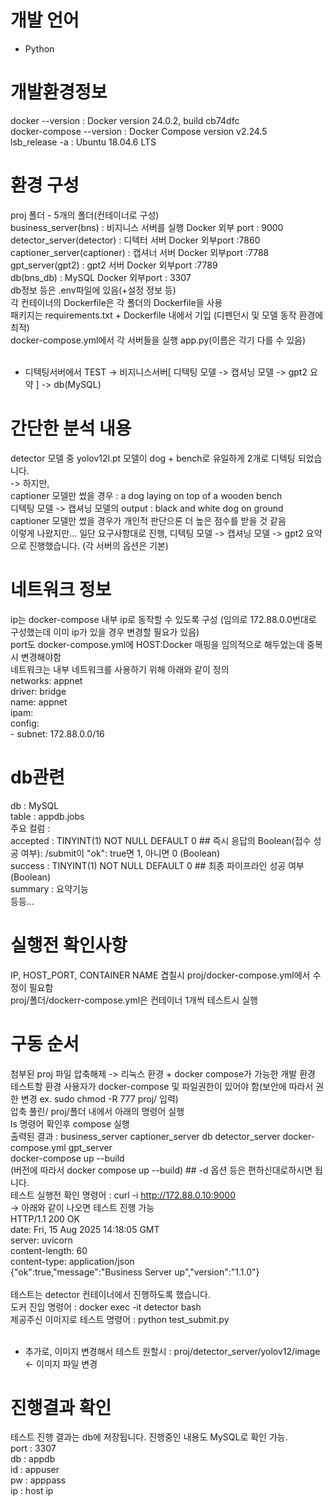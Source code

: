 # 개발 언어 
+ Python

# 개발환경정보
docker --version : Docker version 24.0.2, build cb74dfc <br/>
docker-compose --version : Docker Compose version v2.24.5 <br/>
lsb_release -a : Ubuntu 18.04.6 LTS<br/>

# 환경 구성
proj 폴더 - 5개의 폴더(컨테이너로 구성) <br/>
business_server(bns) : 비지니스 서버를 실행 Docker 외부 port : 9000 <br/>
detector_server(detector) : 디텍터 서버 Docker 외부port :7860 <br/>
captioner_server(captioner) : 캡셔너 서버 Docker 외부port :7788 <br/>
gpt_server(gpt2) : gpt2 서버 Docker 외부port :7789 <br/>
db(bns_db) : MySQL Docker 외부port :  3307 <br/>
db정보 등은 .env파일에 있음(+설정 정보 등) <br/>
각 컨테이너의 Dockerfile은 각 폴더의 Dockerfile을 사용 <br/>
패키지는 requirements.txt + Dockerfile 내에서 기입 (디펜던시 및 모델 동작 환경에 최적) <br/>
docker-compose.yml에서 각 서버들을 실행 app.py(이름은 각기 다를 수 있음) <br/>
 <br/>
+ 디텍팅서버에서 TEST -> 비지니스서버[ 디텍팅 모델 -> 캡셔닝 모델 -> gpt2 요약 ] -> db(MySQL)

# 간단한 분석 내용
detector 모델 중 yolov12l.pt 모델이 dog + bench로 유일하게 2개로 디텍팅 되었습니다. <br/>
-> 하지만, <br/>
captioner 모델만 썼을 경우  : a dog laying on top of a wooden bench <br/>
디텍팅 모델 -> 캡셔닝 모델의 output : black and white dog on ground <br/>
captioner 모델만 썼을 경우가 개인적 판단으론 더 높은 점수를 받을 것 같음<br/>
이렇게 나왔지만... 일단 요구사항대로 진행, 디텍팅 모델 -> 캡셔닝 모델 -> gpt2 요약으로 진행했습니다. (각 서버의 옵션은 기본) <br/>

# 네트워크 정보
ip는 docker-compose 내부 ip로 동작할 수 있도록 구성 (임의로 172.88.0.0번대로 구성했는데 이미 ip가 있을 경우 변경할 필요가 있음) <br/>
port도 docker-compose.yml에 HOST:Docker 매핑을 임의적으로 해두었는데 중복시 변경해야함 <br/>
네트워크는 내부 네트워크를 사용하기 위해 아래와 같이 정의 <br/>
networks:  appnet <br/>
    driver: bridge <br/>
    name: appnet <br/>
    ipam: <br/>
      config: <br/>
        - subnet: 172.88.0.0/16 <br/>

# db관련
db : MySQL <br/>
table : appdb.jobs <br/>
주요 컬럼 : <br/>
accepted : TINYINT(1)   NOT NULL DEFAULT 0   ## 즉시 응답의 Boolean(접수 성공 여부): /submit이 "ok": true면 1, 아니면 0 (Boolean)  <br/>
success : TINYINT(1)   NOT NULL DEFAULT 0  ## 최종 파이프라인 성공 여부(Boolean) <br/>
summary : 요약기능 <br/>
등등... <br/>


# 실행전 확인사항
IP, HOST_PORT, CONTAINER NAME 겹칠시 proj/docker-compose.yml에서 수정이 필요함 <br/>
proj/폴더/dockerr-compose.yml은 컨테이너 1개씩 테스트시 실행 <br/>

# 구동 순서
첨부된 proj 파일 압축해제 -> 리눅스 환경 + docker compose가 가능한 개발 환경 <br/>
테스트할 환경 사용자가 docker-compose 및 파일권한이 있어야 함(보안에 따라서 권한 변경 ex. sudo chmod -R 777 proj/ 입력) <br/>
압축 풀린/ proj/폴더 내에서 아래의 명령어 실행 <br/>
ls 명령어 확인후 compose 실행 <br/>
출력된 결과 : business_server  captioner_server  db  detector_server  docker-compose.yml  gpt_server <br/>
docker-compose up --build <br/>
(버전에 따라서 docker compose up --build) ## -d 옵션 등은 편하신대로하시면 됩니다. <br/>
테스트 실행전 확인 명령어 : curl -i http://172.88.0.10:9000 <br/>
-> 아래와 같이 나오면 테스트 진행 가능 <br/>
HTTP/1.1 200 OK <br/>
date: Fri, 15 Aug 2025 14:18:05 GMT <br/>
server: uvicorn <br/>
content-length: 60 <br/>
content-type: application/json <br/>
{"ok":true,"message":"Business Server up","version":"1.1.0"} <br/>
 <br/>
테스트는 detector 컨테이너에서 진행하도록 했습니다. <br/>
도커 진입 명령어 : docker exec -it detector bash <br/>
제공주신 이미지로 테스트 명령어 : python test_submit.py <br/> <br/>
+ 추가로, 이미지 변경해서 테스트 원할시 : proj/detector_server/yolov12/image <- 이미지 파일 변경 <br/>

# 진행결과 확인
테스트 진행 결과는 db에 저장됩니다. 진행중인 내용도 MySQL로 확인 가능. <br/>
port : 3307 <br/>
db : appdb <br/>
id : appuser <br/>
pw : apppass <br/>
ip : host ip <br/>
